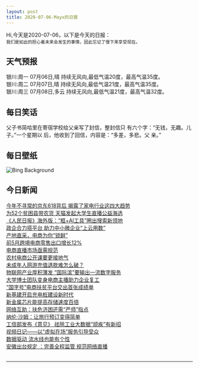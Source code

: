 ```yaml
---
layout: post
title: 2020-07-06-Mayx的日报
---
```


Hi,今天是2020-07-06，以下是今天的日报：<br><small>
我们是如此的担心着未来会发生的事情，因此忘记了慢下来享受现在。</small><!--more-->
## 天气预报
银川:周一 07月06日,晴 持续无风向,最低气温20度，最高气温35度。<br>银川:周二 07月07日,晴 持续无风向,最低气温21度，最高气温35度。<br>银川:周三 07月08日,多云 持续无风向,最低气温21度，最高气温32度。
## 每日笑话
父子书简哈里在寄宿学校给父亲写了封信，整封信只 有六个字：“无钱，无趣。儿子。”一个星期以 后，他收到了回信，内容是：“多差，多悲。父 亲。”
## 每日壁纸
![Bing Background](https://cn.bing.com/th?id=OHR.NantucketIsland_EN-US7343633791_1920x1080.jpg&rf=LaDigue_1920x1080.jpg&pid=hp "Great Point Light on Nantucket Island, Massachusetts (© Cate Brown/Cavan Images)")
## 今日新闻

[今年不寻常的京东618背后 揭露了家电行业这四大趋势](http://it.people.com.cn/n1/2020/0703/c1009-31770652.html)   
[为52个贫困县带农货 天猫发起大学生直播公益海选](http://it.people.com.cn/n1/2020/0703/c1009-31770662.html)   
[《人民日报》海外版：“框+AI工具”圈出搜索新领地](http://it.people.com.cn/n1/2020/0703/c1009-31770664.html)   
[政企合力搭平台 助力中小微企业“上云用数”](http://it.people.com.cn/n1/2020/0703/c1009-31770524.html)   
[产地直采，电商为你“锁鲜”](http://it.people.com.cn/n1/2020/0703/c1009-31769894.html)   
[前5月跨境电商零售出口增长12%](http://it.people.com.cn/n1/2020/0703/c1009-31769572.html)   
[电商直播市场亟需规范](http://it.people.com.cn/n1/2020/0703/c1009-31769578.html)   
[农村电商公开课要更接地气](http://it.people.com.cn/n1/2020/0703/c1009-31769577.html)   
[未成年人网游充值退款难怎么破？](http://it.people.com.cn/n1/2020/0703/c1009-31769526.html)   
[物联网产业厚积薄发 “国际滨”要输出一流数字服务](http://it.people.com.cn/n1/2020/0703/c1009-31769548.html)   
[大学博士团队变身电商主播助力企业复工](http://it.people.com.cn/n1/2020/0703/c1009-31769554.html)   
[“国字号”电商扶贫平台交出首张成绩单](http://it.people.com.cn/n1/2020/0703/c1009-31769555.html)   
[新基建开启充电桩建设新时代](http://it.people.com.cn/n1/2020/0703/c1009-31769561.html)   
[新金属芯片能提高存储速度百倍](http://it.people.com.cn/n1/2020/0703/c1009-31769539.html)   
[网络互助：扶危济困还需“严师”指点](http://it.people.com.cn/n1/2020/0703/c1009-31769542.html)   
[纳伦·沙姆：让旅行预订变得简单](http://it.people.com.cn/n1/2020/0703/c1009-31769895.html)   
[工信部发布《意见》 祛除工业大数据“顽疾”有新招](http://it.people.com.cn/n1/2020/0703/c1009-31769896.html)   
[视频日记——以“虚拟在场”服务引导受众](http://it.people.com.cn/n1/2020/0703/c1009-31769863.html)   
[数据驱动 流水线也能有个性](http://it.people.com.cn/n1/2020/0703/c1009-31769850.html)   
[安徽出台规定 ：完善全程监管 规范网络直播](http://it.people.com.cn/n1/2020/0703/c1009-31769835.html)   
<br />

***

<small></small>
